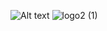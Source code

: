 ![Alt text](img/logo2(1).png)
![logo2 (1)](https://github.com/user-attachments/assets/45ece8cf-0ca7-437d-9839-5da5c60852ec)
